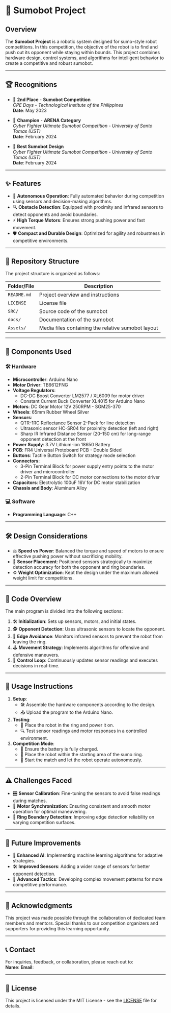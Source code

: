 # 🤖 Sumobot Project

## Overview
The **Sumobot Project** is a robotic system designed for sumo-style robot competitions. In this competition, the objective of the robot is to find and push out its opponent while staying within bounds. This project combines hardware design, control systems, and algorithms for intelligent behavior to create a competitive and robust sumobot.

---

## 🏆 Recognitions
- 🥈 **2nd Place** - **Sumobot Competition**  
  *CPE Days - Technological Institute of the Philippines*  
  **Date**: May 2023  

- 🏅 **Champion** - **ARENA Category**  
  *Cyber Fighter Ultimate Sumobot Competition - University of Santo Tomas (UST)*  
  **Date**: February 2024  

- 🎨 **Best Sumobot Design**  
  *Cyber Fighter Ultimate Sumobot Competition - University of Santo Tomas (UST)*  
  **Date**: February 2024  


---

## ✨ Features
- 🚀 **Autonomous Operation**: Fully automated behavior during competition using sensors and decision-making algorithms.
- 🔍 **Obstacle Detection**: Equipped with proximity and infrared sensors to detect opponents and avoid boundaries.
- ⚡ **High Torque Motors**: Ensures strong pushing power and fast movement.
- 🛡️ **Compact and Durable Design**: Optimized for agility and robustness in competitive environments.

---

## 📂 Repository Structure

The project structure is organized as follows:

| **Folder/File**                  | **Description**                                                   |
|-----------------------------------|-------------------------------------------------------------------|
| `README.md`                       | Project overview and instructions                                |
| `LICENSE`                         | License file                                                     |
| `SRC/`                            | Source code of the sumobot                                                    |
| `docs/`                           | Documentation of the sumobot                                                    |
| `Assets/`                         | Media files containing the relative sumobot layout                                                        |

---

## 🧩 Components Used

### 🛠️ Hardware
- **Microcontroller**: Arduino Nano  
- **Motor Driver**: TB6612FNG  
- **Voltage Regulators**:
  - DC-DC Boost Converter LM2577 / XL6009 for motor driver  
  - Constant Current Buck Converter XL4015 for Arduino Nano  
- **Motors**: DC Gear Motor 12V 250RPM - SGM25-370  
- **Wheels**: 65mm Rubber Wheel Silver  
- **Sensors**:
  - QTR-1RC Reflectance Sensor 2-Pack for line detection  
  - Ultrasonic sensor HC-SR04 for proximity detection (left and right)  
  - Sharp IR Infrared Distance Sensor (20–150 cm) for long-range opponent detection at the front  
- **Power Supply**: 3.7V Lithium-ion 18650 Battery  
- **PCB**: FR4 Universal Protoboard PCB - Double Sided  
- **Buttons**: Tactile Button Switch for strategy mode selection  
- **Connectors**:  
  - 3-Pin Terminal Block for power supply entry points to the motor driver and microcontroller  
  - 2-Pin Terminal Block for DC motor connections to the motor driver  
- **Capacitors**: Electrolytic 100uF 16V for DC motor stabilization  
- **Chassis and Body**: Aluminum Alloy 

### 💻 Software
- **Programming Language**: C++

---

## 🛠️ Design Considerations
- ⚖️ **Speed vs Power**: Balanced the torque and speed of motors to ensure effective pushing power without sacrificing mobility.
- 📍 **Sensor Placement**: Positioned sensors strategically to maximize detection accuracy for both the opponent and ring boundaries.
- ⚙️ **Weight Optimization**: Kept the design under the maximum allowed weight limit for competitions.

---

## 🔧 Code Overview
The main program is divided into the following sections:
1. 🛠️ **Initialization**: Sets up sensors, motors, and initial states.
2. 🕵️ **Opponent Detection**: Uses ultrasonic sensors to locate the opponent.
3. 🚧 **Edge Avoidance**: Monitors infrared sensors to prevent the robot from leaving the ring.
4. 🕹️ **Movement Strategy**: Implements algorithms for offensive and defensive maneuvers.
5. 🔄 **Control Loop**: Continuously updates sensor readings and executes decisions in real-time.

---

## 📝 Usage Instructions
1. **Setup**:
   - 🛠️ Assemble the hardware components according to the design.
   - 📤 Upload the program to the Arduino Nano.
2. **Testing**:
   - 🧪 Place the robot in the ring and power it on.
   - 🔍 Test sensor readings and motor responses in a controlled environment.
3. **Competition Mode**:
   - 🔋 Ensure the battery is fully charged.
   - 🏁 Place the robot within the starting area of the sumo ring.
   - 🤖 Start the match and let the robot operate autonomously.

---

## ⚠️ Challenges Faced
- 🎛️ **Sensor Calibration**: Fine-tuning the sensors to avoid false readings during matches.
- 🔄 **Motor Synchronization**: Ensuring consistent and smooth motor operation for optimal maneuvering.
- 🚧 **Ring Boundary Detection**: Improving edge detection reliability on varying competition surfaces.

---

## 🚀 Future Improvements
- 🧠 **Enhanced AI**: Implementing machine learning algorithms for adaptive strategies.
- 🛠️ **Improved Sensors**: Adding a wider range of sensors for better opponent detection.
- 🎯 **Advanced Tactics**: Developing complex movement patterns for more competitive performance.

---

## 🙏 Acknowledgments
This project was made possible through the collaboration of dedicated team members and mentors. Special thanks to our competition organizers and supporters for providing this learning opportunity.

---

## 📞 Contact
For inquiries, feedback, or collaboration, please reach out to:  
**Name**: 
**Email**: 

---

## 📝 License

This project is licensed under the MIT License - see the [LICENSE](LICENSE) file for details.
